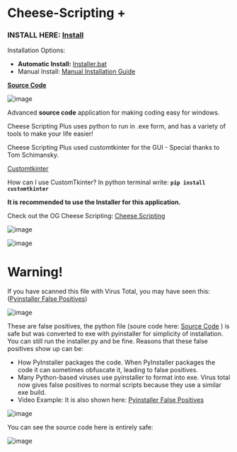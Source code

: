 # Cheese-Scripting +

### INSTALL HERE: **[Install](https://github.com/HolyCheeseMan/CheeseScriptingPLUS/releases/tag/APP)**

Installation Options:
- **Automatic Install:** [Installer.bat](https://github.com/HolyCheeseMan/CheeseScriptingPLUS/blob/Main/Installer.bat)
- Manual Install: [Manual Installation Guide](https://github.com/HolyCheeseMan/CheeseScriptingPLUS/blob/Main/Manual%20Installation%20Guide.md)

**[Source Code](https://github.com/HolyCheeseMan/CheeseScriptingPLUS/tree/Main/APP/Source%20Code)**

![image](https://github.com/user-attachments/assets/044677a0-735a-427c-bb15-6fd191c8df6e)


Advanced **source code** application for making coding easy for windows.

Cheese Scripting Plus uses python to run in .exe form, and has a variety of tools to make your life easier!

Cheese Scripting Plus used customtkinter for the GUI - Special thanks to Tom Schimansky.

[Customtkinter](https://github.com/TomSchimansky/CustomTkinter)

How can I use CustomTkinter? In python terminal write:
**`pip install customtkinter`**

**It is recommended to use the Installer for this application.**

Check out the OG Cheese Scripting: [Cheese Scripting](https://github.com/HolyCheeseMan/Cheese-Scripting/blob/Main/README.md)

![image](https://github.com/user-attachments/assets/e97843cf-1079-441d-ae37-60b4d798bc73)


![image](https://github.com/user-attachments/assets/c79feaed-2b59-4e48-909f-2d2434a6433c)





# Warning!

If you have scanned this file with Virus Total, you may have seen this: ([Pyinstaller False Positives](https://www.youtube.com/watch?v=C38uN7xdaZo))

![image](https://github.com/user-attachments/assets/58b7c7c7-fa27-4131-bddb-28720dbecfd6)




These are false positives, the python file (soure code here: [Source Code](https://github.com/HolyCheeseMan/CheeseScriptingPLUS/tree/Main/APP/Source%20Code) ) is safe but was converted to exe with pyinstaller for simplicity of installation. You can still run the installer.py and be fine. 
Reasons that these false positives show up can be: 
- How PyInstaller packages the code. When PyInstaller packages the code it can sometimes obfuscate it, leading to false positives.
- Many Python-based viruses use pyinstaller to format into exe. Virus total now gives false positives to normal scripts because they use a similar exe build.
- Video Example: 
It is also shown here: [Pyinstaller False Positives](https://www.youtube.com/watch?v=C38uN7xdaZo)

![image](https://github.com/user-attachments/assets/9b5e108b-8050-4e06-ba4b-0885b5003d80)


You can see the source code here is entirely safe:

![image](https://github.com/user-attachments/assets/ddea8175-1ff8-4885-86be-0ec519daa268)


